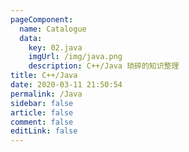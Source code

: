 ```yaml
---
pageComponent: 
  name: Catalogue
  data: 
    key: 02.java
    imgUrl: /img/java.png
    description: C++/Java 琐碎的知识整理
title: C++/Java
date: 2020-03-11 21:50:54
permalink: /Java
sidebar: false
article: false
comment: false
editLink: false
---
```

